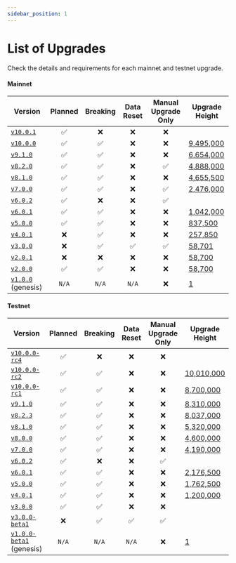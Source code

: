 ```yaml
---
sidebar_position: 1
---
```


# List of Upgrades

Check the details and requirements for each mainnet and testnet upgrade.

#### Mainnet

| Version                                                                  | Planned | Breaking | Data Reset | Manual Upgrade Only | Upgrade Height                                            |
|--------------------------------------------------------------------------|:-------:|:--------:| :--------: | :-----------------: |-----------------------------------------------------------|
| [`v10.0.1`](https://github.com/evmos/evmos/releases/tag/v10.0.1)         |    ✅    |    ❌     |     ❌      |          ❌          |                                                           |
| [`v10.0.0`](https://github.com/evmos/evmos/releases/tag/v10.0.0)         |    ✅    |    ✅     |     ❌      |          ❌          | [9,495,000](https://www.mintscan.io/evmos/blocks/9495000) |
| [`v9.1.0`](https://github.com/evmos/evmos/releases/tag/v9.1.0)           |    ✅    |    ✅     |     ❌      |          ❌          | [6,654,000](https://www.mintscan.io/evmos/blocks/6654000) |
| [`v8.2.0`](https://github.com/evmos/evmos/releases/tag/v8.2.0)           |    ✅    |    ✅     |     ❌      |          ✅          | [4,888,000](https://www.mintscan.io/evmos/blocks/4888000) |
| [`v8.1.0`](https://github.com/evmos/evmos/releases/tag/v8.1.0)           |    ✅    |    ✅     |     ❌      |          ❌          | [4,655,500](https://www.mintscan.io/evmos/blocks/4655500) |
| [`v7.0.0`](https://github.com/evmos/evmos/releases/tag/v7.0.0)           |    ✅    |    ✅     |     ❌      |          ✅          | [2,476,000](https://www.mintscan.io/evmos/blocks/2476000) |
| [`v6.0.2`](https://github.com/evmos/evmos/releases/tag/v6.0.2)           |    ✅    |    ❌     |     ❌      |          ✅          |                                                           |
| [`v6.0.1`](https://github.com/evmos/evmos/releases/tag/v6.0.1)           |    ✅    |    ✅     |     ❌      |          ❌          | [1,042,000](https://www.mintscan.io/evmos/blocks/1042000) |
| [`v5.0.0`](https://github.com/evmos/evmos/releases/tag/v5.0.0)           |    ✅    |    ✅     |     ❌      |          ❌          | [837,500](https://www.mintscan.io/evmos/blocks/837500)    |
| [`v4.0.1`](https://github.com/evmos/evmos/releases/tag/v4.0.1)           |    ❌    |    ✅     |     ❌      |          ❌          | [257,850](https://www.mintscan.io/evmos/blocks/257850)    |
| [`v3.0.0`](https://github.com/evmos/evmos/releases/tag/v3.0.0)           |    ❌    |    ✅     |     ✅      |          ✅          | [58,701](https://www.mintscan.io/evmos/blocks/58701)      |
| [`v2.0.1`](https://github.com/evmos/evmos/releases/tag/v2.0.1)           |    ❌    |    ❌     |     ❌      |          ❌          | [58,700](https://www.mintscan.io/evmos/blocks/58700)      |
| [`v2.0.0`](https://github.com/evmos/evmos/releases/tag/v2.0.0)           |    ✅    |    ✅     |     ❌      |          ❌          | [58,700](https://www.mintscan.io/evmos/blocks/58700)      |
| [`v1.0.0`](https://github.com/evmos/evmos/releases/tag/v1.0.0) (genesis) |  `N/A`  |  `N/A`   |   `N/A`    |          ❌          | [1](https://www.mintscan.io/evmos/blocks/1)               |

#### Testnet

| Version                                                                              | Planned | Breaking | Data Reset | Manual Upgrade Only | Upgrade Height                                                          |
|--------------------------------------------------------------------------------------| :-----: | :------: | :--------: | :-----------------: |-------------------------------------------------------------------------|
| [`v10.0.0-rc4`](https://github.com/evmos/evmos/releases/tag/v10.0.0-rc4)             |    ✅    |    ❌     |     ❌      |          ❌          |                                                                         |
| [`v10.0.0-rc2`](https://github.com/evmos/evmos/releases/tag/v10.0.0-rc2)             |    ✅    |    ✅     |     ❌      |          ❌          | [10,010,000](https://testnet.mintscan.io/evmos-testnet/blocks/10010000) |
| [`v10.0.0-rc1`](https://github.com/evmos/evmos/releases/tag/v10.0.0-rc1)             |    ✅    |    ✅     |     ❌      |          ❌          | [8,700,000](https://testnet.mintscan.io/evmos-testnet/blocks/8700000)   |
| [`v9.1.0`](https://github.com/evmos/evmos/releases/tag/v9.1.0)                       |    ✅    |    ✅     |     ❌      |          ❌          | [8,310,000](https://testnet.mintscan.io/evmos-testnet/blocks/8310000)   |
| [`v8.2.3`](https://github.com/evmos/evmos/releases/tag/v8.2.3)                       |    ✅    |    ✅     |     ❌      |          ❌          | [8,037,000](https://testnet.mintscan.io/evmos-testnet/blocks/8037000)   |
| [`v8.1.0`](https://github.com/evmos/evmos/releases/tag/v8.1.0)                       |    ✅    |    ✅     |     ❌      |          ❌          | [5,320,000](https://testnet.mintscan.io/evmos-testnet/blocks/5320000)   |
| [`v8.0.0`](https://github.com/evmos/evmos/releases/tag/v8.0.0)                       |    ✅    |    ✅     |     ❌      |          ❌          | [4,600,000](https://testnet.mintscan.io/evmos-testnet/blocks/4600000)   |
| [`v7.0.0`](https://github.com/evmos/evmos/releases/tag/v7.0.0)                       |    ✅    |    ✅     |     ❌      |          ❌          | [4,190,000](https://testnet.mintscan.io/evmos-testnet/blocks/4190000)   |
| [`v6.0.2`](https://github.com/evmos/evmos/releases/tag/v6.0.2)                       |    ✅    |    ❌     |     ❌      |          ✅          |                                                                         |
| [`v6.0.1`](https://github.com/evmos/evmos/releases/tag/v6.0.1)                       |    ✅    |    ✅     |     ❌      |          ❌          | [2,176,500](https://testnet.mintscan.io/evmos-testnet/blocks/2176500)   |
| [`v5.0.0`](https://github.com/evmos/evmos/releases/tag/v5.0.0)                       |    ✅    |    ✅     |     ❌      |          ❌          | [1,762,500](https://testnet.mintscan.io/evmos-testnet/blocks/1762500)   |
| [`v4.0.1`](https://github.com/evmos/evmos/releases/tag/v4.0.1)                       |    ✅    |    ✅     |     ❌      |          ❌          | [1,200,000](https://testnet.mintscan.io/evmos-testnet/blocks/1200000)   |
| [`v3.0.0`](https://github.com/evmos/evmos/releases/tag/v3.0.0)                       |    ✅    |    ✅     |     ❌      |          ❌          |                                                                         |
| [`v3.0.0-beta1`](https://github.com/evmos/evmos/releases/tag/v3.0.0-beta1)           |    ❌    |    ✅     |     ✅      |          ✅          |                                                                         |
| [`v1.0.0-beta1`](https://github.com/evmos/evmos/releases/tag/v1.0.0-beta1) (genesis) |  `N/A`  |  `N/A`   |   `N/A`    |          ❌          | [1](https://testnet.mintscan.io/evmos-testnet/blocks/1)                 |